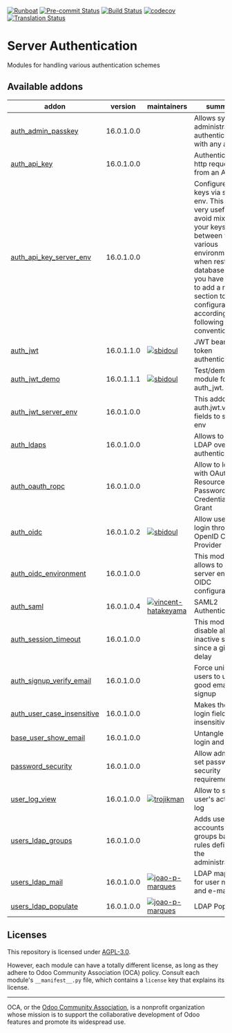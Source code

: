
[![Runboat](https://img.shields.io/badge/runboat-Try%20me-875A7B.png)](https://runboat.odoo-community.org/builds?repo=OCA/server-auth&target_branch=16.0)
[![Pre-commit Status](https://github.com/OCA/server-auth/actions/workflows/pre-commit.yml/badge.svg?branch=16.0)](https://github.com/OCA/server-auth/actions/workflows/pre-commit.yml?query=branch%3A16.0)
[![Build Status](https://github.com/OCA/server-auth/actions/workflows/test.yml/badge.svg?branch=16.0)](https://github.com/OCA/server-auth/actions/workflows/test.yml?query=branch%3A16.0)
[![codecov](https://codecov.io/gh/OCA/server-auth/branch/16.0/graph/badge.svg)](https://codecov.io/gh/OCA/server-auth)
[![Translation Status](https://translation.odoo-community.org/widgets/server-auth-16-0/-/svg-badge.svg)](https://translation.odoo-community.org/engage/server-auth-16-0/?utm_source=widget)

<!-- /!\ do not modify above this line -->

# Server Authentication

Modules for handling various authentication schemes

<!-- /!\ do not modify below this line -->

<!-- prettier-ignore-start -->

[//]: # (addons)

Available addons
----------------
addon | version | maintainers | summary
--- | --- | --- | ---
[auth_admin_passkey](auth_admin_passkey/) | 16.0.1.0.0 |  | Allows system administrator to authenticate with any account
[auth_api_key](auth_api_key/) | 16.0.1.0.0 |  | Authenticate http requests from an API key
[auth_api_key_server_env](auth_api_key_server_env/) | 16.0.1.0.0 |  | Configure api keys via server env. This can be very useful to avoid mixing your keys between your various environments when restoring databases. All you have to do is to add a new section to your configuration file according to the following convention:
[auth_jwt](auth_jwt/) | 16.0.1.1.0 | [![sbidoul](https://github.com/sbidoul.png?size=30px)](https://github.com/sbidoul) | JWT bearer token authentication.
[auth_jwt_demo](auth_jwt_demo/) | 16.0.1.1.1 | [![sbidoul](https://github.com/sbidoul.png?size=30px)](https://github.com/sbidoul) | Test/demo module for auth_jwt.
[auth_jwt_server_env](auth_jwt_server_env/) | 16.0.1.0.0 |  | This addon adds auth.jwt.validator fields to server env
[auth_ldaps](auth_ldaps/) | 16.0.1.0.0 |  | Allows to use LDAP over SSL authentication
[auth_oauth_ropc](auth_oauth_ropc/) | 16.0.1.0.0 |  | Allow to login with OAuth Resource Owner Password Credentials Grant
[auth_oidc](auth_oidc/) | 16.0.1.0.2 | [![sbidoul](https://github.com/sbidoul.png?size=30px)](https://github.com/sbidoul) | Allow users to login through OpenID Connect Provider
[auth_oidc_environment](auth_oidc_environment/) | 16.0.1.0.0 |  | This module allows to use server env for OIDC configuration
[auth_saml](auth_saml/) | 16.0.1.0.4 | [![vincent-hatakeyama](https://github.com/vincent-hatakeyama.png?size=30px)](https://github.com/vincent-hatakeyama) | SAML2 Authentication
[auth_session_timeout](auth_session_timeout/) | 16.0.1.0.0 |  | This module disable all inactive sessions since a given delay
[auth_signup_verify_email](auth_signup_verify_email/) | 16.0.1.0.0 |  | Force uninvited users to use a good email for signup
[auth_user_case_insensitive](auth_user_case_insensitive/) | 16.0.1.0.0 |  | Makes the user login field case insensitive
[base_user_show_email](base_user_show_email/) | 16.0.1.0.0 |  | Untangle user login and email
[password_security](password_security/) | 16.0.1.0.0 |  | Allow admin to set password security requirements.
[user_log_view](user_log_view/) | 16.0.1.0.0 | [![trojikman](https://github.com/trojikman.png?size=30px)](https://github.com/trojikman) | Allow to see user's actions log
[users_ldap_groups](users_ldap_groups/) | 16.0.1.0.0 |  | Adds user accounts to groups based on rules defined by the administrator.
[users_ldap_mail](users_ldap_mail/) | 16.0.1.0.0 | [![joao-p-marques](https://github.com/joao-p-marques.png?size=30px)](https://github.com/joao-p-marques) | LDAP mapping for user name and e-mail
[users_ldap_populate](users_ldap_populate/) | 16.0.1.0.0 | [![joao-p-marques](https://github.com/joao-p-marques.png?size=30px)](https://github.com/joao-p-marques) | LDAP Populate

[//]: # (end addons)

<!-- prettier-ignore-end -->

## Licenses

This repository is licensed under [AGPL-3.0](LICENSE).

However, each module can have a totally different license, as long as they adhere to Odoo Community Association (OCA)
policy. Consult each module's `__manifest__.py` file, which contains a `license` key
that explains its license.

----
OCA, or the [Odoo Community Association](http://odoo-community.org/), is a nonprofit
organization whose mission is to support the collaborative development of Odoo features
and promote its widespread use.
